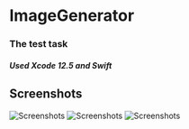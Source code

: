 # ImageGenerator

###  The test task
##### Used Xcode 12.5 and Swift

## Screenshots
![Screenshots](https://github.com/Evgen-ios/ImageGenerator/Screeshots/1?raw=true)
![Screenshots](https://github.com/Evgen-ios/ImageGenerator/Screeshots/2?raw=true)
![Screenshots](https://github.com/Evgen-ios/ImageGenerator/Screeshots/3?raw=true)
